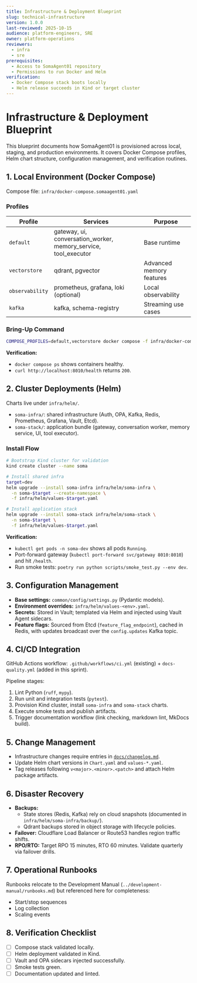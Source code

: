 ```yaml
---
title: Infrastructure & Deployment Blueprint
slug: technical-infrastructure
version: 1.0.0
last-reviewed: 2025-10-15
audience: platform-engineers, SRE
owner: platform-operations
reviewers:
  - infra
  - sre
prerequisites:
  - Access to SomaAgent01 repository
  - Permissions to run Docker and Helm
verification:
  - Docker Compose stack boots locally
  - Helm release succeeds in Kind or target cluster
---
```


# Infrastructure & Deployment Blueprint

This blueprint documents how SomaAgent01 is provisioned across local, staging, and production environments. It covers Docker Compose profiles, Helm chart structure, configuration management, and verification routines.

## 1. Local Environment (Docker Compose)

Compose file: `infra/docker-compose.somaagent01.yaml`

### Profiles

| Profile | Services | Purpose |
| ------- | -------- | ------- |
| `default` | gateway, ui, conversation_worker, memory_service, tool_executor | Base runtime |
| `vectorstore` | qdrant, pgvector | Advanced memory features |
| `observability` | prometheus, grafana, loki (optional) | Local observability |
| `kafka` | kafka, schema-registry | Streaming use cases |

### Bring-Up Command

```bash
COMPOSE_PROFILES=default,vectorstore docker compose -f infra/docker-compose.somaagent01.yaml up --build
```

**Verification:**
- `docker compose ps` shows containers healthy.
- `curl http://localhost:8010/health` returns `200`.

## 2. Cluster Deployments (Helm)

Charts live under `infra/helm/`.

- `soma-infra/`: shared infrastructure (Auth, OPA, Kafka, Redis, Prometheus, Grafana, Vault, Etcd).
- `soma-stack/`: application bundle (gateway, conversation worker, memory service, UI, tool executor).

### Install Flow

```bash
# Bootstrap Kind cluster for validation
kind create cluster --name soma

# Install shared infra
target=dev
helm upgrade --install soma-infra infra/helm/soma-infra \
  -n soma-$target --create-namespace \
  -f infra/helm/values-$target.yaml

# Install application stack
helm upgrade --install soma-stack infra/helm/soma-stack \
  -n soma-$target \
  -f infra/helm/values-$target.yaml
```

**Verification:**
- `kubectl get pods -n soma-dev` shows all pods `Running`.
- Port-forward gateway (`kubectl port-forward svc/gateway 8010:8010`) and hit `/health`.
- Run smoke tests: `poetry run python scripts/smoke_test.py --env dev`.

## 3. Configuration Management

- **Base settings:** `common/config/settings.py` (Pydantic models).
- **Environment overrides:** `infra/helm/values-<env>.yaml`.
- **Secrets:** Stored in Vault; templated via Helm and injected using Vault Agent sidecars.
- **Feature flags:** Sourced from Etcd (`feature_flag_endpoint`), cached in Redis, with updates broadcast over the `config.updates` Kafka topic.

## 4. CI/CD Integration

GitHub Actions workflow: `.github/workflows/ci.yml` (existing) + `docs-quality.yml` (added in this sprint).

Pipeline stages:
1. Lint Python (`ruff`, `mypy`).
2. Run unit and integration tests (`pytest`).
3. Provision Kind cluster, install `soma-infra` and `soma-stack` charts.
4. Execute smoke tests and publish artifacts.
5. Trigger documentation workflow (link checking, markdown lint, MkDocs build).

## 5. Change Management

- Infrastructure changes require entries in [`docs/changelog.md`](../changelog.md).
- Update Helm chart versions in `Chart.yaml` and `values-*.yaml`.
- Tag releases following `v<major>.<minor>.<patch>` and attach Helm package artifacts.

## 6. Disaster Recovery

- **Backups:**
  - State stores (Redis, Kafka) rely on cloud snapshots (documented in `infra/helm/soma-infra/backup/`).
  - Qdrant backups stored in object storage with lifecycle policies.
- **Failover:** Cloudflare Load Balancer or Route53 handles region traffic shifts.
- **RPO/RTO:** Target RPO 15 minutes, RTO 60 minutes. Validate quarterly via failover drills.

## 7. Operational Runbooks

Runbooks relocate to the Development Manual (`../development-manual/runbooks.md`) but referenced here for completeness:

- Start/stop sequences
- Log collection
- Scaling events

## 8. Verification Checklist

- [ ] Compose stack validated locally.
- [ ] Helm deployment validated in Kind.
- [ ] Vault and OPA sidecars injected successfully.
- [ ] Smoke tests green.
- [ ] Documentation updated and linted.
